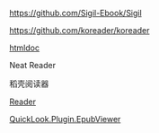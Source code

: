 https://github.com/Sigil-Ebook/Sigil

https://github.com/koreader/koreader

[htmldoc](https://github.com/michaelrsweet/htmldoc)

Neat Reader

稻壳阅读器

[Reader](https://github.com/binbyu/Reader)

[QuickLook.Plugin.EpubViewer](https://github.com/QL-Win/QuickLook.Plugin.EpubViewer)
